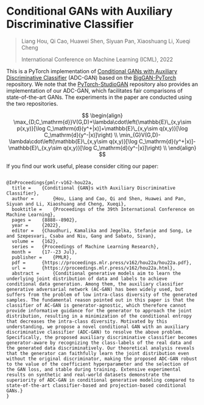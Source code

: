 # Conditional GANs with Auxiliary Discriminative Classifier
> Liang Hou, Qi Cao, Huawei Shen, Siyuan Pan, Xiaoshuang Li, Xueqi Cheng
>
> International Conference on Machine Learning (ICML), 2022

This is a PyTorch implementation of [Conditional GANs with Auxiliary Discriminative Classifier](https://arxiv.org/abs/2107.10060) (ADC-GAN) based on the [BigGAN-PyTorch](https://github.com/ajbrock/BigGAN-PyTorch) repository. We note that the [PyTorch-StudioGAN](https://github.com/POSTECH-CVLab/PyTorch-StudioGAN) repository also provides an implementation of our ADC-GAN, which facilitates fair comparisons of state-of-the-art GANs. The experiments in the paper are conducted using the two repositories.


$$
\begin{align}
\max_{D,C_\mathrm{d}}V(G,D)+\lambda\cdot\left(\mathbb{E}\_{x,y\sim p(x,y)}[\log C_\mathrm{d}(y^+|x)]+\mathbb{E}\_{x,y\sim q(x,y)}[\log C_\mathrm{d}(y^-|x)]\right)
\\
\min_{G}V(G,D)-\lambda\cdot\left(\mathbb{E}\_{x,y\sim q(x,y)}[\log C_\mathrm{d}(y^+|x)]-\mathbb{E}\_{x,y\sim q(x,y)}[\log C_\mathrm{d}(y^-|x)]\right) \\
\end{align}
$$


If you find our work useful, please consider citing our paper:
```

@InProceedings{pmlr-v162-hou22a,
  title = 	 {Conditional {GAN}s with Auxiliary Discriminative Classifier},
  author =       {Hou, Liang and Cao, Qi and Shen, Huawei and Pan, Siyuan and Li, Xiaoshuang and Cheng, Xueqi},
  booktitle = 	 {Proceedings of the 39th International Conference on Machine Learning},
  pages = 	 {8888--8902},
  year = 	 {2022},
  editor = 	 {Chaudhuri, Kamalika and Jegelka, Stefanie and Song, Le and Szepesvari, Csaba and Niu, Gang and Sabato, Sivan},
  volume = 	 {162},
  series = 	 {Proceedings of Machine Learning Research},
  month = 	 {17--23 Jul},
  publisher =    {PMLR},
  pdf = 	 {https://proceedings.mlr.press/v162/hou22a/hou22a.pdf},
  url = 	 {https://proceedings.mlr.press/v162/hou22a.html},
  abstract = 	 {Conditional generative models aim to learn the underlying joint distribution of data and labels to achieve conditional data generation. Among them, the auxiliary classifier generative adversarial network (AC-GAN) has been widely used, but suffers from the problem of low intra-class diversity of the generated samples. The fundamental reason pointed out in this paper is that the classifier of AC-GAN is generator-agnostic, which therefore cannot provide informative guidance for the generator to approach the joint distribution, resulting in a minimization of the conditional entropy that decreases the intra-class diversity. Motivated by this understanding, we propose a novel conditional GAN with an auxiliary discriminative classifier (ADC-GAN) to resolve the above problem. Specifically, the proposed auxiliary discriminative classifier becomes generator-aware by recognizing the class-labels of the real data and the generated data discriminatively. Our theoretical analysis reveals that the generator can faithfully learn the joint distribution even without the original discriminator, making the proposed ADC-GAN robust to the value of the coefficient hyperparameter and the selection of the GAN loss, and stable during training. Extensive experimental results on synthetic and real-world datasets demonstrate the superiority of ADC-GAN in conditional generative modeling compared to state-of-the-art classifier-based and projection-based conditional GANs.}
}
```
